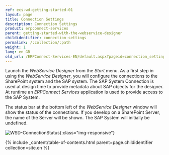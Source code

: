 ```yaml
---
ref: ecs-wd-getting-started-01
layout: page
title: Connection Settings
description: Connection Settings
product: erpconnect-services
parent: getting-started-with-the-webservice-designer
childidentifier: connection-settings
permalink: /:collection/:path
weight: 1
lang: en_GB
old_url: /ERPConnect-Services-EN/default.aspx?pageid=connection_settings
---
```


Launch the *WebService Designer* from the *Start* menu.
As a first step in using the *WebService Designer*, you will configure the connections to the SharePoint system and the SAP system. The SAP System Connection is used at design time to provide metadata about SAP objects for the designer. At runtime an *ERPConnect Services* application is used to provide access to the SAP System. 

The status bar at the bottom left of the *WebService Designer* window will show the status of the connections.
If you develop on a SharePoint Server, the name of the Server will be shown.
The SAP System will initially be undefined. 

![WSD-ConnectionStatus](/img/content/WSD-ConnectionStatus.PNG){:class="img-responsive"}

{% include _content/table-of-contents.html parent=page.childidentifier collection=site.en %}